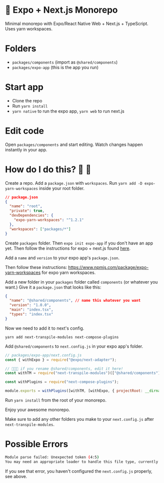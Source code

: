 # 💸 Expo + Next.js Monorepo 

Minimal monorepo with Expo/React Native Web + Next.js + TypeScript. Uses yarn workspaces.

# Folders

- `packages/components` (import as `@shared/components`)
- `packages/expo-app` (this is the app you run)

# Start app

- Clone the repo
- Run `yarn install`
- `yarn native` to run the expo app, `yarn web` to run next.js

# Edit code

Open `packages/components` and start editing. Watch changes happen instantly in your app.

# How do I do this? 🐻 🧐

Create a repo. Add a `package.json` with `workspaces`. Run `yarn add -D expo-yarn-workspaces` inside your root folder.

```json
// package.json
{
  "name": "root",
  "private": true,
  "devDependencies": {
    "expo-yarn-workspaces": "^1.2.1"
  },
  "workspaces": ["packages/*"]
}
```

Create `packages` folder. Then `expo init expo-app` if you don't have an app yet. Then follow the instructions for expo + next.js found [here](https://docs.expo.io/guides/using-nextjs/#add-nextjs-to-expo-projects). 

Add a `name` and `version` to your expo app's `package.json`.

Then follow these instructions: https://www.npmjs.com/package/expo-yarn-workspaces for expo yarn workspaces.

Add a new folder in your `packages` folder called `components` (or whatever you want.) Give it a `package.json` that looks like this:

```json
{
  "name": "@shared/components", // name this whatever you want
  "version": "1.0.0",
  "main": "index.tsx",
  "types": "index.tsx"
}
```

Now we need to add it to next's config.

`yarn add next-transpile-modules next-compose-plugins`

Add `@shared/components` to `next.config.js` in your expo app's folder.

```js
// packages/expo-app/next.config.js
const { withExpo } = require("@expo/next-adapter");

// 🚨🚨🚨 if you rename @shared/components, edit it here!
const withTM = require("next-transpile-modules")(["@shared/components"]);

const withPlugins = require("next-compose-plugins");

module.exports = withPlugins([withTM, [withExpo, { projectRoot: __dirname }]]);
```

Run `yarn install` from the root of your monorepo.

Enjoy your awesome monorepo.

Make sure to add any other folders you make to your `next.config.js` after `next-transpile-modules`.

# Possible Errors

```sh
Module parse failed: Unexpected token (4:5)
You may need an appropriate loader to handle this file type, currently no loaders are configured to process this file. See https://webpack.js.org/concepts#loaders
```

If you see that error, you haven't configured the `next.config.js` properly, see above.

